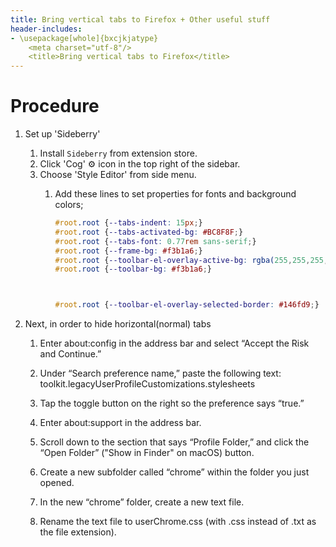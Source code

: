 ```yaml
---
title: Bring vertical tabs to Firefox + Other useful stuff
header-includes:
- \usepackage[whole]{bxcjkjatype}
	<meta charset="utf-8"/>
    <title>Bring vertical tabs to Firefox</title>
---
```


# Procedure
1. Set up 'Sideberry'
    1. Install `Sideberry` from extension store.
    1. Click 'Cog' ⚙️ icon in the top right of the sidebar.
    1. Choose 'Style Editor' from side menu.
        1. Add these lines to set properties for fonts and background colors;

            ```css
            #root.root {--tabs-indent: 15px;}
            #root.root {--tabs-activated-bg: #BC8F8F;}
            #root.root {--tabs-font: 0.77rem sans-serif;}
            #root.root {--frame-bg: #f3b1a6;}
            #root.root {--toolbar-el-overlay-active-bg: rgba(255,255,255,0.133);}
            #root.root {--toolbar-bg: #f3b1a6;}



            #root.root {--toolbar-el-overlay-selected-border: #146fd9;}
            ```

1. Next, in order to hide horizontal(normal) tabs
    1. Enter about:config in the address bar and select “Accept the Risk and Continue.”
    1. Under “Search preference name,” paste the following text: toolkit.legacyUserProfileCustomizations.stylesheets
    1. Tap the toggle button on the right so the preference says “true.”

    1. Enter about:support in the address bar.
    1. Scroll down to the section that says “Profile Folder,” and click the “Open Folder” ("Show in Finder" on macOS) button.
    1. Create a new subfolder called “chrome” within the folder you just opened.
    1. In the new “chrome” folder, create a new text file.
    1. Rename the text file to userChrome.css (with .css instead of .txt as the file extension).